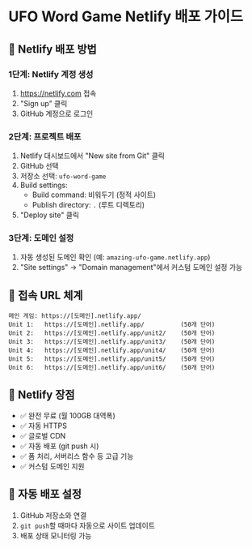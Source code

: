 # UFO Word Game Netlify 배포 가이드

## 🚀 Netlify 배포 방법

### **1단계: Netlify 계정 생성**
1. https://netlify.com 접속
2. "Sign up" 클릭
3. GitHub 계정으로 로그인

### **2단계: 프로젝트 배포**
1. Netlify 대시보드에서 "New site from Git" 클릭
2. GitHub 선택
3. 저장소 선택: `ufo-word-game`
4. Build settings:
   - Build command: 비워두기 (정적 사이트)
   - Publish directory: `.` (루트 디렉토리)
5. "Deploy site" 클릭

### **3단계: 도메인 설정**
1. 자동 생성된 도메인 확인 (예: `amazing-ufo-game.netlify.app`)
2. "Site settings" → "Domain management"에서 커스텀 도메인 설정 가능

## 📱 **접속 URL 체계**
```
메인 게임: https://[도메인].netlify.app/
Unit 1:   https://[도메인].netlify.app/          (50개 단어)
Unit 2:   https://[도메인].netlify.app/unit2/    (50개 단어)
Unit 3:   https://[도메인].netlify.app/unit3/    (50개 단어)
Unit 4:   https://[도메인].netlify.app/unit4/    (50개 단어)
Unit 5:   https://[도메인].netlify.app/unit5/    (50개 단어)
Unit 6:   https://[도메인].netlify.app/unit6/    (50개 단어)
```

## 🎯 **Netlify 장점**
- ✅ 완전 무료 (월 100GB 대역폭)
- ✅ 자동 HTTPS
- ✅ 글로벌 CDN
- ✅ 자동 배포 (git push 시)
- ✅ 폼 처리, 서버리스 함수 등 고급 기능
- ✅ 커스텀 도메인 지원

## 🔄 **자동 배포 설정**
1. GitHub 저장소와 연결
2. `git push`할 때마다 자동으로 사이트 업데이트
3. 배포 상태 모니터링 가능


